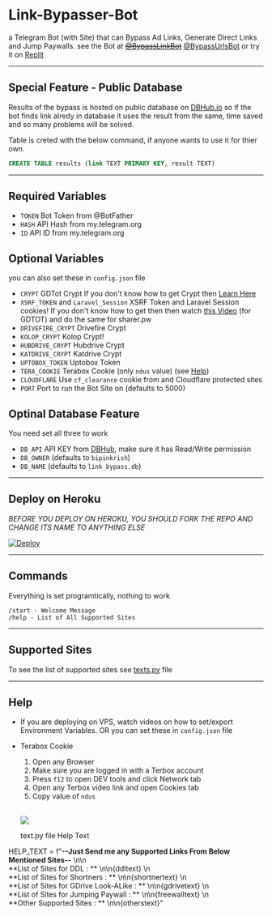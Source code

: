 # Link-Bypasser-Bot

a Telegram Bot (with Site) that can Bypass Ad Links, Generate Direct Links and Jump Paywalls. see the Bot at
~~[@BypassLinkBot](https://t.me/BypassLinkBot)~~ [@BypassUrlsBot](https://t.me/BypassUrlsBot) or try it on [Replit](https://replit.com/@bipinkrish/Link-Bypasser#app.py)

---

## Special Feature - Public Database

Results of the bypass is hosted on public database on [DBHub.io](https://dbhub.io/bipinkrish/link_bypass.db) so if the bot finds link alredy in database it uses the result from the same, time saved and so many problems will be solved.

Table is creted with the below command, if anyone wants to use it for thier own.

```sql
CREATE TABLE results (link TEXT PRIMARY KEY, result TEXT)
```

---

## Required Variables

- `TOKEN` Bot Token from @BotFather
- `HASH` API Hash from my.telegram.org
- `ID` API ID from my.telegram.org

## Optional Variables
you can also set these in `config.json` file

- `CRYPT` GDTot Crypt If you don't know how to get Crypt then [Learn Here](https://www.youtube.com/watch?v=EfZ29CotRSU)
- `XSRF_TOKEN` and `Laravel_Session` XSRF Token and Laravel Session cookies! If you don't know how to get then then watch [this Video](https://www.youtube.com/watch?v=EfZ29CotRSU) (for GDTOT) and do the same for sharer.pw
- `DRIVEFIRE_CRYPT` Drivefire Crypt
- `KOLOP_CRYPT`  Kolop Crypt!
- `HUBDRIVE_CRYPT` Hubdrive Crypt
- `KATDRIVE_CRYPT` Katdrive Crypt
- `UPTOBOX_TOKEN` Uptobox Token
- `TERA_COOKIE` Terabox Cookie (only `ndus` value) (see [Help](#help))
- `CLOUDFLARE` Use `cf_clearance` cookie from and Cloudflare protected sites
- `PORT` Port to run the Bot Site on (defaults to 5000)

## Optinal Database Feature
You need set all three to work

- `DB_API` API KEY from [DBHub](https://dbhub.io/pref), make sure it has Read/Write permission
- `DB_OWNER` (defaults to `bipinkrish`)
- `DB_NAME` (defaults to `link_bypass.db`)

---

## Deploy on Heroku

*BEFORE YOU DEPLOY ON HEROKU, YOU SHOULD FORK THE REPO AND CHANGE ITS NAME TO ANYTHING ELSE*<br>

[![Deploy](https://www.herokucdn.com/deploy/button.svg)](https://heroku.com/deploy?template=https://github.com/bipinkrish/Link-Bypasser-Bot)</br>

---

## Commands

Everything is set programtically, nothing to work

```
/start - Welcome Message
/help - List of All Supported Sites
```

---

## Supported Sites

To see the list of supported sites see [texts.py](https://github.com/bipinkrish/Link-Bypasser-Bot/blob/main/texts.py) file

---

## Help

* If you are deploying on VPS, watch videos on how to set/export Environment Variables. OR you can set these in `config.json` file
* Terabox Cookie

    1. Open any Browser
    2. Make sure you are logged in with a Terbox account
    3. Press `f12` to open DEV tools and click Network tab
    4. Open any Terbox video link and open Cookies tab
    5. Copy value of `ndus`
   
   <br>

   ![](https://i.ibb.co/hHBZM5m/Screenshot-113.png)


  text.py file Help Text

HELP_TEXT = f"**--Just Send me any Supported Links From Below Mentioned Sites--** \n\n\
**List of Sites for DDL : ** \n\n{ddltext} \n\
**List of Sites for Shortners : ** \n\n{shortnertext} \n\
**List of Sites for GDrive Look-ALike : ** \n\n{gdrivetext} \n\
**List of Sites for Jumping Paywall : ** \n\n{freewalltext} \n\
**Other Supported Sites : ** \n\n{otherstext}"

